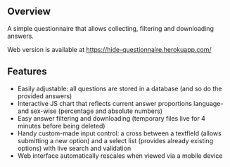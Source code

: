 ## Overview
A simple questionnaire that allows collecting, filtering and downloading answers.

Web version is available at https://hide-questionnaire.herokuapp.com/

## Features
- Easily adjustable: all questions are stored in a database (and so do the provided answers)
- Interactive JS chart that reflects current answer proportions language- and sex-wise (percentage and absolute numbers)
- Easy answer filtering and downloading (temporary files live for 4 minutes before being deleted)
- Handy custom-made input control: a cross between a textfield (allows submitting a new option) and a select list (provides already existing options) with live search and validation
- Web interface automatically rescales when viewed via a mobile device
